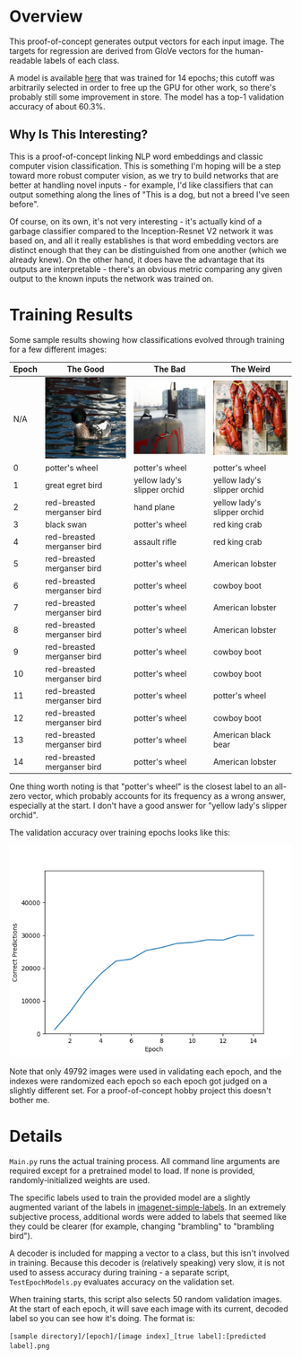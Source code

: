 # Overview

This proof-of-concept generates output vectors for each input image. The targets for regression are derived from GloVe vectors for the human-readable labels of each class. 

A model is available [here](https://drive.google.com/open?id=1bEBAp7XkrjPM6NjkqUXTR0TyPRdH-QcM) that was trained for 14 epochs; this cutoff was arbitrarily selected in order to free up the GPU for other work, so there's probably still some improvement in store. The model has a top-1 validation accuracy of about 60.3%.

## Why Is This Interesting?

This is a proof-of-concept linking NLP word embeddings and classic computer vision classification. This is something I'm hoping will be a step toward more robust computer vision, as we try to build networks that are better at handling novel inputs - for example, I'd like classifiers that can output something along the lines of "This is a dog, but not a breed I've seen before".

Of course, on its own, it's not very interesting - it's actually kind of a garbage classifier compared to the Inception-Resnet V2 network it was based on, and all it really establishes is that word embedding vectors are distinct enough that they can be distinguished from one another (which we already knew). On the other hand, it does have the advantage that its outputs are interpretable - there's an obvious metric comparing any given output to the known inputs the network was trained on.

# Training Results

Some sample results showing how classifications evolved through training for a few different images:


Epoch | The Good | The Bad | The Weird
----- | -------- | ------- | ---------
N/A | ![Red-Breasted Merganser Bird](/MiscImages/bird_small.png) | ![Submarine](/MiscImages/submarine_small.png) | ![American Lobster](/MiscImages/lobsters_small.png) 
0 | potter's wheel | potter's wheel | potter's wheel
1 | great egret bird | yellow lady's slipper orchid | yellow lady's slipper orchid
2 | red-breasted merganser bird | hand plane | yellow lady's slipper orchid
3 | black swan | potter's wheel | red king crab
4 | red-breasted merganser bird | assault rifle | red king crab
5 | red-breasted merganser bird | potter's wheel | American lobster
6 | red-breasted merganser bird | potter's wheel | cowboy boot
7 | red-breasted merganser bird | potter's wheel | American lobster
8 | red-breasted merganser bird | potter's wheel | American lobster
9 | red-breasted merganser bird | potter's wheel | cowboy boot
10 | red-breasted merganser bird | potter's wheel | cowboy boot
11 | red-breasted merganser bird | potter's wheel | potter's wheel
12 | red-breasted merganser bird | potter's wheel | cowboy boot
13 | red-breasted merganser bird | potter's wheel | American black bear
14 | red-breasted merganser bird | potter's wheel | American lobster

One thing worth noting is that "potter's wheel" is the closest label to an all-zero vector, which probably accounts for its frequency as a wrong answer, especially at the start. I don't have a good answer for "yellow lady's slipper orchid".

The validation accuracy over training epochs looks like this:

![Validation Accuracy](/MiscImages/Figure_1.png)

Note that only 49792 images were used in validating each epoch, and the indexes were randomized each epoch so each epoch got judged on a slightly different set. For a proof-of-concept hobby project this doesn't bother me.

# Details

`Main.py` runs the actual training process. All command line arguments are required except for a pretrained model to load. If none is provided, randomly-initialized weights are used.

The specific labels used to train the provided model are a slightly augmented variant of the labels in [imagenet-simple-labels](https://github.com/anishathalye/imagenet-simple-labels). In an extremely subjective process, additional words were added to labels that seemed like they could be clearer (for example, changing "brambling" to "brambling bird").

A decoder is included for mapping a vector to a class, but this isn't involved in training. Because this decoder is (relatively speaking) very slow, it is not used to assess accuracy during training - a separate script, `TestEpochModels.py` evaluates accuracy on the validation set.

When training starts, this script also selects 50 random validation images. At the start of each epoch, it will save each image with its current, decoded label so you can see how it's doing. The format is:

`[sample directory]/[epoch]/[image index]_[true label]:[predicted label].png`
